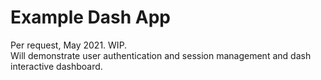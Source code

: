 # Example Dash App
Per request, May 2021. WIP.
<br>
Will demonstrate user authentication and session management and dash interactive dashboard.
